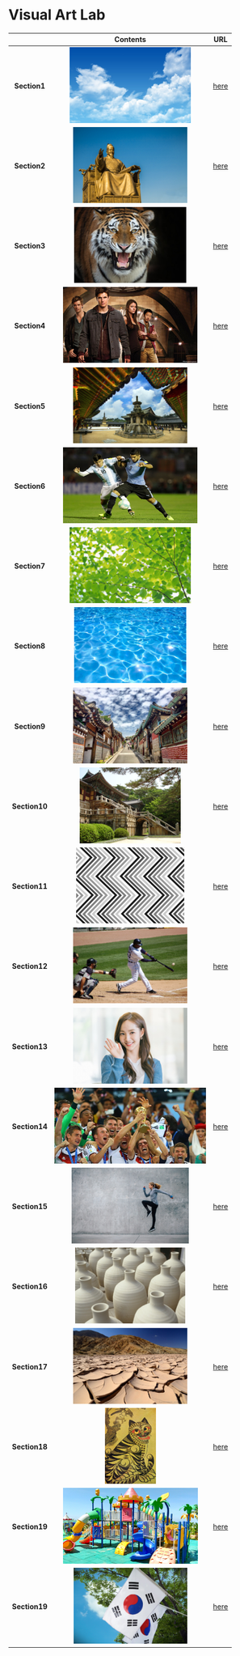 # Visual Art Lab
|  | Contents | URL |
|:--------:|:--------:|:--------:|
|**Section1**|<img src="./images/source_image/src0.jpg" height="150"> |[here](./Section1.md) |
|**Section2**|<img src="./images/source_image/src1.jpg" height="150"> |[here](./Section2.md) |
|**Section3**|<img src="./images/source_image/src2.jpg" height="150"> |[here](./Section3.md) |
|**Section4**|<img src="./images/source_image/src4.jpg" height="150"> |[here](./Section4.md) |
|**Section5**|<img src="./images/source_image/src5.jpg" height="150"> |[here](./Section5.md) |
|**Section6**|<img src="./images/source_image/src6.jpg" height="150"> |[here](./Section6.md) |
|**Section7**|<img src="./images/source_image/src7.jpg" height="150"> |[here](./Section7.md) |
|**Section8**|<img src="./images/source_image/src8.jpg" height="150"> |[here](./Section8.md) |
|**Section9**|<img src="./images/source_image/src9.jpg" height="150"> |[here](./Section9.md) |
|**Section10**|<img src="./images/source_image/src10.jpg" height="150">|[here](./Section10.md) |
|**Section11**|<img src="./images/source_image/src11.jpg" height="150">|[here](./Section11.md) |
|**Section12**|<img src="./images/source_image/src12.jpg" height="150">|[here](./Section12.md) |
|**Section13**|<img src="./images/source_image/src13.jpg" height="150">|[here](./Section13.md) |
|**Section14**|<img src="./images/source_image/src14.jpg" height="150">|[here](./Section14.md) |
|**Section15**|<img src="./images/source_image/src15.jpg" height="150">|[here](./Section15.md) |
|**Section16**|<img src="./images/source_image/src16.jpg" height="150">|[here](./Section16.md) |
|**Section17**|<img src="./images/source_image/src17.jpg" height="150">|[here](./Section17.md) |
|**Section18**|<img src="./images/source_image/src18.jpg" height="150">|[here](./Section18.md) |
|**Section19**|<img src="./images/source_image/src19.jpg" height="150">|[here](./Section19.md) |
|**Section19**|<img src="./images/source_image/src20.jpg" height="150">|[here](./Section20.md) |
